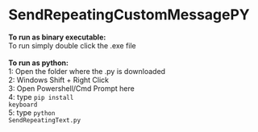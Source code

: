 # SendRepeatingCustomMessagePY
<b>To run as binary executable:</b><br>
To run simply double click the .exe file<br>
<br>
<b>To run as python:</b><br>
  1: Open the folder where the .py is downloaded<br>
  2: Windows Shift + Right Click<br>
  3: Open Powershell/Cmd Prompt here<br>
  4: type <code>pip install keyboard</code><br>
  5: type <code>python SendRepeatingText.py</code><br>
